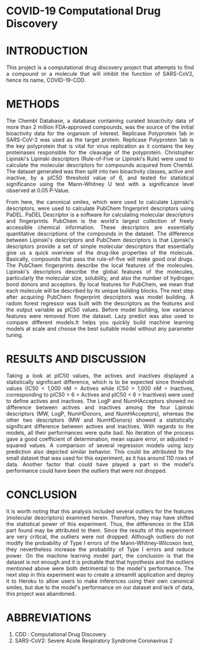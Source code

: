 # COVID-19 Computational Drug Discovery

# INTRODUCTION

<div style="text-align: justify">
This project is a computational drug discovery project that attempts to find a compound or a molecule that will inhibit the function of SARS-CoV2, hence its name, COVID-19-CDD.
</div>

# METHODS

<div style="text-align: justify">
The Chembl Database, a database containing curated bioactivity data of more than 2 million FDA-approved compounds, was the source of the initial bioactivity data for the organism of interest. Replicase Polyprotein 1ab in SARS-CoV-2 was used as the target protein. Replicase Polyprotein 1ab is the key polyprotein that is vital for virus replication as it contains the key proteinases responsible for the cleavage of the polyprotein. Christopher Lipinski's Lipinski descriptors (Rule-of-Five or Lipinski's Rule) were used to calculate the molecular descriptors for compounds acquired from Chembl. The dataset generated was then split into two bioactivity classes, active and inactive, by a pIC50 threshold value of 6, and tested for statistical significance using the Mann-Whitney U test with a significance level observed at 0.05 P-Value.

</br>

From here, the canonical smiles, which were used to calculate Lipinski's descriptors, were used to calculate PubChem fingerprint descriptors using PaDEL. PaDEL Descriptor is a software for calculating molecular descriptors and fingerprints. PubChem is the world's largest collection of freely accessible chemical information. These descriptors are essentially quantitative descriptions of the compounds in the dataset. The difference between Lipinski's descriptors and PubChem descriptors is that Lipinski's descriptors provide a set of simple molecular descriptors that essentially give us a quick overview of the drug-like properties of the molecule. Basically, compounds that pass the rule-of-five will make good oral drugs. The PubChem fingerprints describe the local features of the molecules. Lipinski's descriptors describe the global features of the molecules, particularly the molecular size, solubility, and also the number of hydrogen bond donors and acceptors. By local features for PubChem, we mean that each molecule will be described by its unique building blocks. The next step after acquiring PubChem fingerprint descriptors was model building. A radom forest regressor was built with the descriptors as the features and the output variable as pIC50 values. Before model building, low variance features were removed from the dataset. Lazy predict was also used to compare different models.It helps you quickly build machine learning models at scale and choose the best suitable model without any parameter tuning.
</div>

# RESULTS AND DISCUSSION
<div style="text-align: justify">
Taking a look at pIC50 values, the actives and inactives displayed a statistically significant difference, which is to be expected since threshold values (IC50 < 1,000 nM = Actives while IC50 > 1,000 nM = Inactives, corresponding to pIC50 > 6 = Actives and pIC50 < 6 = Inactives) were used to define actives and inactives. The LogP and NumHAcceptors showed no difference between actives and inactives among the four Lipinski descriptors (MW, LogP, NumHDonors, and NumHAcceptors), whereas the other two descriptors (MW and NumHDonors) showed a statistically significant difference between actives and inactives. With regards to the models, all their performances were quite bad. No iteration of the process gave a good coefficient of determination, mean square error, or adjusted r-squared values. A comparison of several regression models using lazy prediction also depicted similar behavior. This could be attributed to the small dataset that was used for this experiment, as it has around 110 rows of data. Another factor that could have played a part in the model's performance could have been the outliers that were not dropped.
</div>
  
# CONCLUSION
<div style="text-align: justify">
It is worth noting that this analysis included several outliers for the features (molecular descriptors) examined herein. Therefore, they may have shifted the statistical power of this experiment. Thus, the differences in the EDA part found may be attributed to them. Since the results of this experiment are very critical, the outliers were not dropped. Although outliers do not modify the probability of Type I errors of the Mann-Whitney-Wilcoxon test, they nevertheless increase the probability of Type I errors and reduce power. On the machine learning model part, the conclusion is that the dataset is not enough and it is probable that that hypothesis and the outliers mentioned above were both detrimental to the model's performance. The next step in this experiment was to create a streamlit application and deploy it to Heroku to allow users to make inferences using their own canonical smiles, but due to the model's performance on our dataset and lack of data, this project was abandoned.
</div>
  
# ABBREVIATIONS

1) CDD : Computational Drug Discovery
2) SARS-CoV2: Severe Acute Respiratory Syndrome Coronavirus 2
